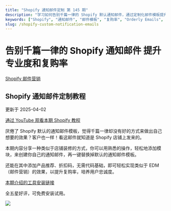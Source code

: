 ```yaml
---
title: "Shopify 通知邮件定制 第 145 期"
description: "学习如何告别千篇一律的 Shopify 默认通知邮件，通过定制化邮件模板提升专业度和复购率。"
keywords: ["Shopify", "通知邮件", "邮件模板", "复购率", "Orderly Emails", "Shopify 教程"]
slug: /shopify-custom-notification-emails
---
```


# 告别千篇一律的 Shopify 通知邮件 提升专业度和复购率

[Shopify 邮件营销](https://shopify2006.com/tag/shopify-you-jian-ying-xiao/)

## Shopify 通知邮件定制教程

更新于 2025-04-02

[通过 YouTube 观看本期 Shopify 教程](https://youtu.be/T46nZTRI7F4)

厌倦了 Shopify 默认的通知邮件模板，觉得千篇一律却没有好的方式来做出自己想要的效果？客户也一样！看这邮件就知道是 Shopify 店铺上发来的。

本期内容分享一种类似于店铺装修的方式，你可以用熟悉的操作，轻松地添加模块，来创建你自己的通知邮件，再一键替换掉默认的通知邮件模板。

还能在其中添加产品推荐、折扣码，无需代码基础，即可轻松实现类似于 EDM（邮件营销）的效果，以提升复购率，培养用户忠诚度。

[本期介绍的工具安装链接](https://orderlyemails.com/appstore?ref=spfdtc)

全五星好评，可免费安装试用。

![](https://shopify2006.com/assets/built/shopify2006.ico?v=2ea66c62ff)